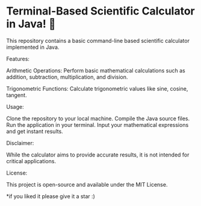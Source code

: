# Terminal-Based Scientific Calculator in Java! 🚀

This repository contains a basic command-line based scientific calculator implemented in Java.

Features:

Arithmetic Operations: Perform basic mathematical calculations such as addition, subtraction, multiplication, and division.

Trigonometric Functions: Calculate trigonometric values like sine, cosine, tangent.

Usage:

Clone the repository to your local machine.
Compile the Java source files.
Run the application in your terminal.
Input your mathematical expressions and get instant results.

Disclaimer:

While the calculator aims to provide accurate results, it is not intended for critical applications.

License:

This project is open-source and available under the MIT License.






*if you  liked it please give it a star :)
